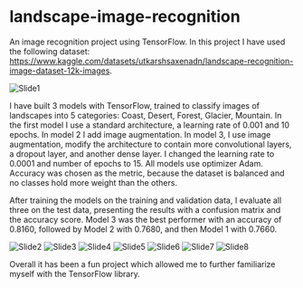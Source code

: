# landscape-image-recognition
An image recognition project using TensorFlow. In this project I have used the following dataset: https://www.kaggle.com/datasets/utkarshsaxenadn/landscape-recognition-image-dataset-12k-images.

![Slide1](https://github.com/shimbarashamba/landscape-image-recognition/assets/73606183/1042b44f-b024-41b1-affa-76190cdc15d3)

I have built 3 models with TensorFlow, trained to classify images of landscapes into 5 categories: Coast, Desert, Forest, Glacier, Mountain. In the first model I use a standard architecture, a learning rate of 0.001 and 10 epochs. In model 2 I add image augmentation. In model 3, I use image augmentation, modify the architecture to contain more convolutional layers, a dropout layer, and another dense layer. I changed the learning rate to 0.0001 and number of epochs to 15. All models use optimizer Adam. Accuracy was chosen as the metric, because the dataset is balanced and no classes hold more weight than the others.

After training the models on the training and validation data, I evaluate all three on the test data, presenting the results with a confusion matrix and the accuracy score. Model 3 was the best performer with an accuracy of 0.8160, followed by Model 2 with 0.7680, and then Model 1 with 0.7660. 


![Slide2](https://github.com/shimbarashamba/landscape-image-recognition/assets/73606183/1f67473c-a7e7-44e4-8756-06c37292f94a)
![Slide3](https://github.com/shimbarashamba/landscape-image-recognition/assets/73606183/f71b1acb-a388-4241-bf77-f28ee62ccca1)
![Slide4](https://github.com/shimbarashamba/landscape-image-recognition/assets/73606183/86a401b0-5db5-4f21-9ee2-ef3b821b00f7)
![Slide5](https://github.com/shimbarashamba/landscape-image-recognition/assets/73606183/6a3fe4b4-a06d-4c42-bbee-4c468b502c08)
![Slide6](https://github.com/shimbarashamba/landscape-image-recognition/assets/73606183/8c09dfb4-7ed3-4096-8618-b9bf0b090011)
![Slide7](https://github.com/shimbarashamba/landscape-image-recognition/assets/73606183/9161be2e-9f83-4f6b-a96b-8e97ef630e8a)
![Slide8](https://github.com/shimbarashamba/landscape-image-recognition/assets/73606183/2a219e5c-52f5-4409-b25d-4a12dd67e3a2)

Overall it has been a fun project which allowed me to further familiarize myself with the TensorFlow library.
